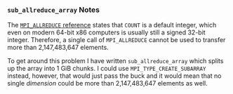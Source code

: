 ### `sub_allreduce_array` Notes

The [`MPI_ALLREDUCE` reference](https://www.mpi-forum.org/docs/mpi-2.2/mpi22-report/node109.htm#Node109) states that `COUNT` is a default integer, which even on modern 64-bit x86 computers is usually still a signed 32-bit integer. Therefore, a single call of `MPI_ALLREDUCE` cannot be used to transfer more than 2,147,483,647 elements.

To get around this problem I have written `sub_allreduce_array` which splits up the array into 1 GiB chunks. I could use `MPI_TYPE_CREATE_SUBARRAY` instead, however, that would just pass the buck and it would mean that no single *dimension* could be more than 2,147,483,647 elements as well.
